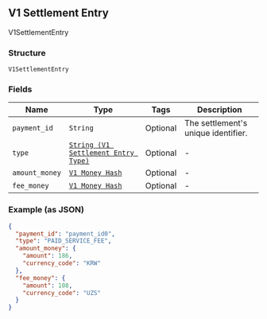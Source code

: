 ## V1 Settlement Entry

V1SettlementEntry

### Structure

`V1SettlementEntry`

### Fields

| Name | Type | Tags | Description |
|  --- | --- | --- | --- |
| `payment_id` | `String` | Optional | The settlement's unique identifier. |
| `type` | [`String (V1 Settlement Entry Type)`](/doc/models/v1-settlement-entry-type.md) | Optional | - |
| `amount_money` | [`V1 Money Hash`](/doc/models/v1-money.md) | Optional | - |
| `fee_money` | [`V1 Money Hash`](/doc/models/v1-money.md) | Optional | - |

### Example (as JSON)

```json
{
  "payment_id": "payment_id0",
  "type": "PAID_SERVICE_FEE",
  "amount_money": {
    "amount": 186,
    "currency_code": "KRW"
  },
  "fee_money": {
    "amount": 108,
    "currency_code": "UZS"
  }
}
```

